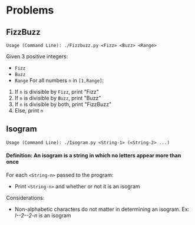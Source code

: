 # Problems

## FizzBuzz
``` Usage (Command Line): ./Fizzbuzz.py <Fizz> <Buzz> <Range> ```

Given 3 positive integers:
  * `Fizz`
  * `Buzz`
  * `Range`
For all numbers `n` in `[1,Range]`:
1. If `n` is divisible by `Fizz`, print "Fizz"
2. If `n` is divisible by `Buzz`, print "Buzz"
3. If `n` is divisible by both, print "FizzBuzz"
4. Else, print `n`

## Isogram
``` Usage (Command Line): ./Isogram.py <String-1> (<String-2> ...) ```
#### Definition: An isogram is a string in which no letters appear more than once
For each `<String-n>` passed to the program:
 * Print `<String-n>` and whether or not it is an isogram
 
Considerations:
  * Non-alphabetic characters do not matter in determining an isogram. Ex: *I--2--2-n* is an isogram
